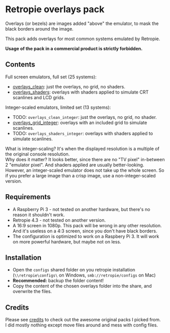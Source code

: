 # Retropie overlays pack

Overlays (or bezels) are images added "above" the emulator, to mask the black borders around the image.

This pack adds overlays for most common systems emulated by Retropie.

**Usage of the pack in a commercial product is strictly forbidden.**

## Contents

Full screen emulators, full set (25 systems):

- [overlays_clean](overlays_clean): just the overlays, no grid, no shaders.
- [overlays_shaders](overlays_shaders): overlays with shaders applied to simulate CRT scanlines and LCD grids.

Integer-scaled emulators, limited set (13 systems):

- TODO: `overlays_clean_integer`: just the overlays, no grid, no shader.
- [overlays_grid_integer](overlays_grid_integer): overlays with an included grid to simulate scanlines.
- TODO: `overlays_shaders_integer`: overlays with shaders applied to simulate scanlines.

What is integer-scaling? It's when the displayed resolution is a multiple of the original console resolution.  
Why does it matter? It looks better, since there are no "TV pixel" in-between 2 "emulator pixel". And shaders applied are usually better-looking.  
However, an integer-scaled emulator does not take up the whole screen. So if you prefer a large image than a crisp image, use a non-integer-scaled version.

## Requirements

- A Raspberry Pi 3 - not tested on another hardware, but there's no reason it shouldn't work.
- Retropie 4.3 - not tested on another version.
- A 16:9 screen in 1080p. This pack will be wrong in any other resolution. And it's useless on a 4:3 screen, since you don't have black borders.
- The configuration is optimized to work on a Raspbery Pi 3. It will work on more powerful hardware, but maybe not on less.

## Installation

- Open the `configs` shared folder on you retropie installation (`\\retropie\configs\` on Windows, `smb://retropie/configs` on Mac)
- **Recommended:** backup the folder content!
- Copy the content of the chosen overlays folder into the share, and overwrite the files.

## Credits

Please see [credits](CREDITS.md) to check out the awesome original packs I picked from.  
I did mostly nothing except move files around and mess with config files.
